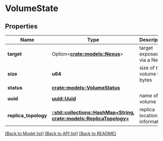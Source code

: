 # VolumeState

## Properties

Name | Type | Description | Notes
------------ | ------------- | ------------- | -------------
**target** | Option<[**crate::models::Nexus**](Nexus.md)> | target exposed via a Nexus | [optional]
**size** | **u64** | size of the volume in bytes | 
**status** | [**crate::models::VolumeStatus**](VolumeStatus.md) |  | 
**uuid** | [**uuid::Uuid**](uuid::Uuid.md) | name of the volume | 
**replica_topology** | [**::std::collections::HashMap<String, crate::models::ReplicaTopology>**](ReplicaTopology.md) | replica location information | 

[[Back to Model list]](../README.md#documentation-for-models) [[Back to API list]](../README.md#documentation-for-api-endpoints) [[Back to README]](../README.md)


